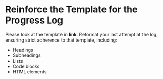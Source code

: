 # Reinforce the Template for the Progress Log

Please look at the template in **link**. Reformat your last attempt at the log, ensuring strict adherence to that template, including:

- Headings
- Subheadings
- Lists
- Code blocks
- HTML elements
